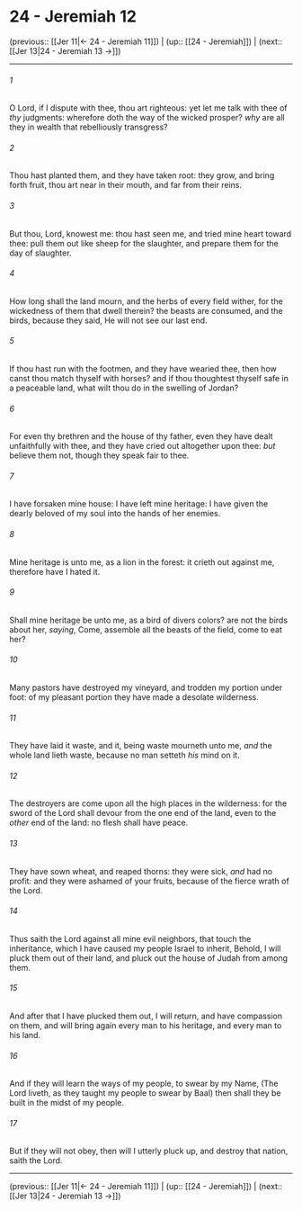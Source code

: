 # 24 - Jeremiah 12

(previous:: [[Jer 11|← 24 - Jeremiah 11]]) | (up:: [[24 - Jeremiah]]) | (next:: [[Jer 13|24 - Jeremiah 13 →]])

***


###### 1 
O Lord, if I dispute with thee, thou art righteous: yet let me talk with thee of _thy_ judgments: wherefore doth the way of the wicked prosper? _why_ are all they in wealth that rebelliously transgress? 

###### 2 
Thou hast planted them, and they have taken root: they grow, and bring forth fruit, thou art near in their mouth, and far from their reins. 

###### 3 
But thou, Lord, knowest me: thou hast seen me, and tried mine heart toward thee: pull them out like sheep for the slaughter, and prepare them for the day of slaughter. 

###### 4 
How long shall the land mourn, and the herbs of every field wither, for the wickedness of them that dwell therein? the beasts are consumed, and the birds, because they said, He will not see our last end. 

###### 5 
If thou hast run with the footmen, and they have wearied thee, then how canst thou match thyself with horses? and if thou thoughtest thyself safe in a peaceable land, what wilt thou do in the swelling of Jordan? 

###### 6 
For even thy brethren and the house of thy father, even they have dealt unfaithfully with thee, and they have cried out altogether upon thee: _but_ believe them not, though they speak fair to thee. 

###### 7 
I have forsaken mine house: I have left mine heritage: I have given the dearly beloved of my soul into the hands of her enemies. 

###### 8 
Mine heritage is unto me, as a lion in the forest: it crieth out against me, therefore have I hated it. 

###### 9 
Shall mine heritage be unto me, as a bird of divers colors? are not the birds about her, _saying_, Come, assemble all the beasts of the field, come to eat her? 

###### 10 
Many pastors have destroyed my vineyard, and trodden my portion under foot: of my pleasant portion they have made a desolate wilderness. 

###### 11 
They have laid it waste, and it, being waste mourneth unto me, _and_ the whole land lieth waste, because no man setteth _his_ mind on it. 

###### 12 
The destroyers are come upon all the high places in the wilderness: for the sword of the Lord shall devour from the one end of the land, even to the _other_ end of the land: no flesh shall have peace. 

###### 13 
They have sown wheat, and reaped thorns: they were sick, _and_ had no profit: and they were ashamed of your fruits, because of the fierce wrath of the Lord. 

###### 14 
Thus saith the Lord against all mine evil neighbors, that touch the inheritance, which I have caused my people Israel to inherit, Behold, I will pluck them out of their land, and pluck out the house of Judah from among them. 

###### 15 
And after that I have plucked them out, I will return, and have compassion on them, and will bring again every man to his heritage, and every man to his land. 

###### 16 
And if they will learn the ways of my people, to swear by my Name, (The Lord liveth, as they taught my people to swear by Baal) then shall they be built in the midst of my people. 

###### 17 
But if they will not obey, then will I utterly pluck up, and destroy that nation, saith the Lord.

***

(previous:: [[Jer 11|← 24 - Jeremiah 11]]) | (up:: [[24 - Jeremiah]]) | (next:: [[Jer 13|24 - Jeremiah 13 →]])
